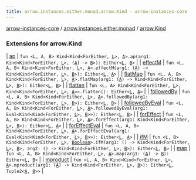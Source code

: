 ```yaml
---
title: arrow.instances.either.monad.arrow.Kind - arrow-instances-core
---
```


[arrow-instances-core](../../index.html) / [arrow.instances.either.monad](../index.html) / [arrow.Kind](./index.html)

### Extensions for arrow.Kind

| [ap](ap.html) | `fun <L, A, B> Kind<Kind<ForEither, `[`L`](ap.html#L)`>, `[`A`](ap.html#A)`>.ap(arg1: Kind<Kind<ForEither, `[`L`](ap.html#L)`>, (`[`A`](ap.html#A)`) -> `[`B`](ap.html#B)`>): Either<`[`L`](ap.html#L)`, `[`B`](ap.html#B)`>` |
| [effectM](effect-m.html) | `fun <L, A, B> Kind<Kind<ForEither, `[`L`](effect-m.html#L)`>, `[`A`](effect-m.html#A)`>.effectM(arg1: (`[`A`](effect-m.html#A)`) -> Kind<Kind<ForEither, `[`L`](effect-m.html#L)`>, `[`B`](effect-m.html#B)`>): Either<`[`L`](effect-m.html#L)`, `[`A`](effect-m.html#A)`>` |
| [flatMap](flat-map.html) | `fun <L, A, B> Kind<Kind<ForEither, `[`L`](flat-map.html#L)`>, `[`A`](flat-map.html#A)`>.flatMap(arg1: (`[`A`](flat-map.html#A)`) -> Kind<Kind<ForEither, `[`L`](flat-map.html#L)`>, `[`B`](flat-map.html#B)`>): Either<`[`L`](flat-map.html#L)`, `[`B`](flat-map.html#B)`>` |
| [flatten](flatten.html) | `fun <L, A> Kind<Kind<ForEither, `[`L`](flatten.html#L)`>, Kind<Kind<ForEither, `[`L`](flatten.html#L)`>, `[`A`](flatten.html#A)`>>.flatten(): Either<`[`L`](flatten.html#L)`, `[`A`](flatten.html#A)`>` |
| [followedBy](followed-by.html) | `fun <L, A, B> Kind<Kind<ForEither, `[`L`](followed-by.html#L)`>, `[`A`](followed-by.html#A)`>.followedBy(arg1: Kind<Kind<ForEither, `[`L`](followed-by.html#L)`>, `[`B`](followed-by.html#B)`>): Either<`[`L`](followed-by.html#L)`, `[`B`](followed-by.html#B)`>` |
| [followedByEval](followed-by-eval.html) | `fun <L, A, B> Kind<Kind<ForEither, `[`L`](followed-by-eval.html#L)`>, `[`A`](followed-by-eval.html#A)`>.followedByEval(arg1: Eval<Kind<Kind<ForEither, `[`L`](followed-by-eval.html#L)`>, `[`B`](followed-by-eval.html#B)`>>): Either<`[`L`](followed-by-eval.html#L)`, `[`B`](followed-by-eval.html#B)`>` |
| [forEffect](for-effect.html) | `fun <L, A, B> Kind<Kind<ForEither, `[`L`](for-effect.html#L)`>, `[`A`](for-effect.html#A)`>.forEffect(arg1: Kind<Kind<ForEither, `[`L`](for-effect.html#L)`>, `[`B`](for-effect.html#B)`>): Either<`[`L`](for-effect.html#L)`, `[`A`](for-effect.html#A)`>` |
| [forEffectEval](for-effect-eval.html) | `fun <L, A, B> Kind<Kind<ForEither, `[`L`](for-effect-eval.html#L)`>, `[`A`](for-effect-eval.html#A)`>.forEffectEval(arg1: Eval<Kind<Kind<ForEither, `[`L`](for-effect-eval.html#L)`>, `[`B`](for-effect-eval.html#B)`>>): Either<`[`L`](for-effect-eval.html#L)`, `[`A`](for-effect-eval.html#A)`>` |
| [ifM](if-m.html) | `fun <L, B> Kind<Kind<ForEither, `[`L`](if-m.html#L)`>, `[`Boolean`](https://kotlinlang.org/api/latest/jvm/stdlib/kotlin/-boolean/index.html)`>.ifM(arg1: () -> Kind<Kind<ForEither, `[`L`](if-m.html#L)`>, `[`B`](if-m.html#B)`>, arg2: () -> Kind<Kind<ForEither, `[`L`](if-m.html#L)`>, `[`B`](if-m.html#B)`>): Either<`[`L`](if-m.html#L)`, `[`B`](if-m.html#B)`>` |
| [map](map.html) | `fun <L, A, B> Kind<Kind<ForEither, `[`L`](map.html#L)`>, `[`A`](map.html#A)`>.map(arg1: (`[`A`](map.html#A)`) -> `[`B`](map.html#B)`): Either<`[`L`](map.html#L)`, `[`B`](map.html#B)`>` |
| [mproduct](mproduct.html) | `fun <L, A, B> Kind<Kind<ForEither, `[`L`](mproduct.html#L)`>, `[`A`](mproduct.html#A)`>.mproduct(arg1: (`[`A`](mproduct.html#A)`) -> Kind<Kind<ForEither, `[`L`](mproduct.html#L)`>, `[`B`](mproduct.html#B)`>): Either<`[`L`](mproduct.html#L)`, Tuple2<`[`A`](mproduct.html#A)`, `[`B`](mproduct.html#B)`>>` |

